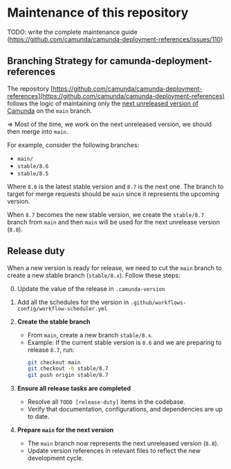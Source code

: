 # Maintenance of this repository

TODO: write the complete maintenance guide (https://github.com/camunda/camunda-deployment-references/issues/110)

## Branching Strategy for camunda-deployment-references

The repository [https://github.com/camunda/camunda-deployment-references](https://github.com/camunda/camunda-deployment-references) follows the logic of maintaining only the [next unreleased version of Camunda](https://docs.camunda.io/docs/8.7/reference/release-notes/) on the `main` branch.

=> Most of the time, we work on the next unreleased version, we should then merge into `main`.

For example, consider the following branches:

- `main/`
- `stable/8.6`
- `stable/8.5`

Where `8.6` is the latest stable version and `8.7` is the next one. The branch to target for merge requests should be `main` since it represents the upcoming version.

When `8.7` becomes the new stable version, we create the `stable/8.7` branch from `main` and then `main` will be used for the next unrelease version (`8.8`).

## Release duty

When a new version is ready for release, we need to cut the `main` branch to create a new stable branch (`stable/8.x`). Follow these steps:

0. Update the value of the release in `.camunda-version`
0. Add all the schedules for the version in `.github/workflows-config/workflow-scheduler.yml`
1. **Create the stable branch**
   - From `main`, create a new branch `stable/8.x`.
   - Example: If the current stable version is `8.6` and we are preparing to release `8.7`, run:
     ```sh
     git checkout main
     git checkout -b stable/8.7
     git push origin stable/8.7
     ```

1. **Ensure all release tasks are completed**
   - Resolve all `TODO [release-duty]` items in the codebase.
   - Verify that documentation, configurations, and dependencies are up to date.

1. **Prepare `main` for the next version**
   - The `main` branch now represents the next unreleased version (`8.8`).
   - Update version references in relevant files to reflect the new development cycle.
